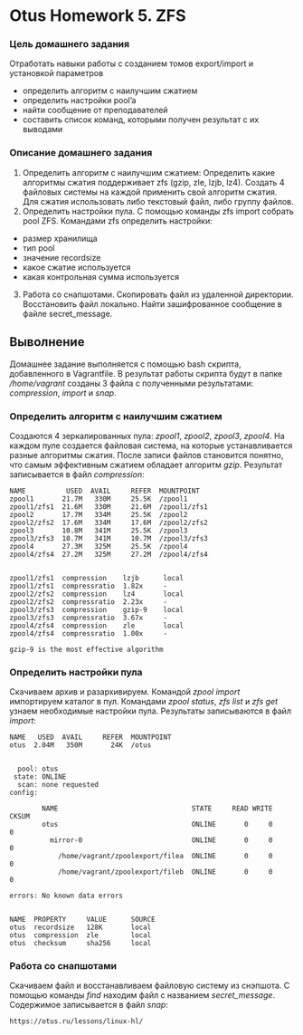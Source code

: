 # Otus Homework 5. ZFS
### Цель домашнего задания
Отработать навыки работы с созданием томов export/import и установкой параметров
- определить алгоритм с наилучшим сжатием
- определить настройки pool’a
- найти сообщение от преподавателей
- составить список команд, которыми получен результат с их выводами
### Описание домашнего задания
1. Определить алгоритм с наилучшим сжатием:
Определить какие алгоритмы сжатия поддерживает zfs (gzip, zle, lzjb, lz4). Создать 4 файловых системы на каждой применить свой алгоритм сжатия. Для сжатия использовать либо текстовый файл, либо группу файлов.
2. Определить настройки пула.
С помощью команды zfs import собрать pool ZFS.
Командами zfs определить настройки:   
- размер хранилища
- тип pool
- значение recordsize
- какое сжатие используется
- какая контрольная сумма используется
3. Работа со снапшотами. Скопировать файл из удаленной директории. Восстановить файл локально. Найти зашифрованное сообщение в файле secret_message.
## Выволнение
Домашнее задание выполняется с помощью bash скрипта, добавленного в Vagrantfile. В результат работы скрипта будут в папке */home/vagrant* созданы 3 файла с полученными результатами: *compression*, *import* и *snap*.
### Определить алгоритм с наилучшим сжатием
Создаются 4 зеркалированных пула: *zpool1*, *zpool2*, *zpool3*, *zpool4*. На каждом пуле создается файловая система, на которые устанавливается разные алгоритмы сжатия. После записи файлов становится понятно, что самым эффективным сжатием обладает алгоритм *gzip*. Результат записывается в файл *compression*:
```
NAME          USED  AVAIL     REFER  MOUNTPOINT
zpool1       21.7M   330M     25.5K  /zpool1
zpool1/zfs1  21.6M   330M     21.6M  /zpool1/zfs1
zpool2       17.7M   334M     25.5K  /zpool2
zpool2/zfs2  17.6M   334M     17.6M  /zpool2/zfs2
zpool3       10.8M   341M     25.5K  /zpool3
zpool3/zfs3  10.7M   341M     10.7M  /zpool3/zfs3
zpool4       27.3M   325M     25.5K  /zpool4
zpool4/zfs4  27.2M   325M     27.2M  /zpool4/zfs4


zpool1/zfs1  compression    lzjb      local
zpool1/zfs1  compressratio  1.82x     -
zpool2/zfs2  compression    lz4       local
zpool2/zfs2  compressratio  2.23x     -
zpool3/zfs3  compression    gzip-9    local
zpool3/zfs3  compressratio  3.67x     -
zpool4/zfs4  compression    zle       local
zpool4/zfs4  compressratio  1.00x     -

gzip-9 is the most effective algorithm
```
### Определить настройки пула
Скачиваем архив и разархивируем. Командой *zpool import* импортируем каталог в пул. Командами *zpool status*, *zfs list* и *zfs get* узнаем необходимые настройки пула. Результаты записываются в файл *import*:
```
NAME   USED  AVAIL     REFER  MOUNTPOINT
otus  2.04M   350M       24K  /otus


  pool: otus
 state: ONLINE
  scan: none requested
config:

        NAME                                 STATE     READ WRITE CKSUM
        otus                                 ONLINE       0     0     0
          mirror-0                           ONLINE       0     0     0
            /home/vagrant/zpoolexport/filea  ONLINE       0     0     0
            /home/vagrant/zpoolexport/fileb  ONLINE       0     0     0

errors: No known data errors


NAME  PROPERTY     VALUE      SOURCE
otus  recordsize   128K       local
otus  compression  zle        local
otus  checksum     sha256     local
```

### Работа со снапшотами
Скачиваем файл и восстанавливаем файловую систему из снэпшота. С помощью команды *find* находим файл с названием *secret_message*. Содержимое записывается в файл *snap*:
```
https://otus.ru/lessons/linux-hl/
```
